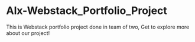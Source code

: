 # Alx-Webstack_Portfolio_Project
This is Webstack portfolio project  done in team of two, Get to explore more about our project!
